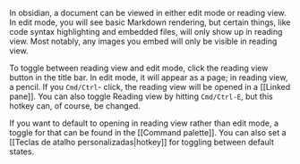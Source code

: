 In obsidian, a document can be viewed in either edit mode or reading view. In edit mode, you will see basic Markdown rendering, but certain things, like code syntax highlighting and embedded files, will only show up in reading view. Most notably, any images you embed will only be visible in reading view.

To toggle between reading view and edit mode, click the reading view button in the title bar. In edit mode, it will appear as a page; in reading view, a pencil. If you `Cmd/Ctrl`- click, the reading view will be opened in a [[Linked pane]]. You can also toggle Reading view by hitting `Cmd/Ctrl-E`, but this hotkey can, of course, be changed.

If you want to default to opening in reading view rather than edit mode, a toggle for that can be found in the [[Command palette]]. You can also set a [[Teclas de atalho personalizadas|hotkey]] for toggling between default states.

